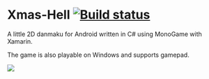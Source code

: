 # Xmas-Hell [![Build status](https://ci.appveyor.com/api/projects/status/a3rgx6rvxvy584v0/branch/master?svg=true)](https://ci.appveyor.com/project/Noxalus/xmas-hell/branch/master)
A little 2D danmaku for Android written in C# using MonoGame with Xamarin.

The game is also playable on Windows and supports gamepad.

![](https://github.com/Noxalus/Xmas-Hell/blob/master/Creations/Screenshots/xmas_ball.jpg)
